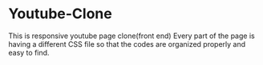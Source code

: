# Youtube-Clone
This is responsive youtube page clone(front end)
Every part of the page is having a different CSS file so that the codes are organized properly and easy to find.

